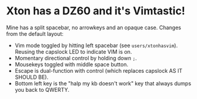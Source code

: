 # Xton has a DZ60 and it's Vimtastic!

Mine has a split spacebar, no arrowkeys and an opaque case. Changes from the default layout:

* Vim mode toggled by hitting left spacebar (see `users/xtonhasvim`). Reusing the capslock LED to indicate VIM is on.
* Momentary directional control by holding down `;`.
* Mousekeys toggled with middle space button.
* Escape is dual-function with control (which replaces capslock AS IT SHOULD BE).
* Bottom left key is the "halp my kb doesn't work" key that always dumps you back to QWERTY.
